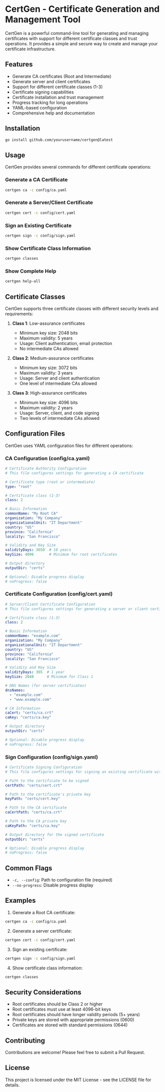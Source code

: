# CertGen - Certificate Generation and Management Tool

CertGen is a powerful command-line tool for generating and managing certificates with support for different certificate classes and trust operations. It provides a simple and secure way to create and manage your certificate infrastructure.

## Features

- Generate CA certificates (Root and Intermediate)
- Generate server and client certificates
- Support for different certificate classes (1-3)
- Certificate signing capabilities
- Certificate installation and trust management
- Progress tracking for long operations
- YAML-based configuration
- Comprehensive help and documentation

## Installation

```bash
go install github.com/yourusername/certgen@latest
```

## Usage

CertGen provides several commands for different certificate operations:

### Generate a CA Certificate

```bash
certgen ca -c config/ca.yaml
```

### Generate a Server/Client Certificate

```bash
certgen cert -c config/cert.yaml
```

### Sign an Existing Certificate

```bash
certgen sign -c config/sign.yaml
```

### Show Certificate Class Information

```bash
certgen classes
```

### Show Complete Help

```bash
certgen help-all
```

## Certificate Classes

CertGen supports three certificate classes with different security levels and requirements:

1. **Class 1**: Low-assurance certificates
   - Minimum key size: 2048 bits
   - Maximum validity: 5 years
   - Usage: Client authentication, email protection
   - No intermediate CAs allowed

2. **Class 2**: Medium-assurance certificates
   - Minimum key size: 3072 bits
   - Maximum validity: 3 years
   - Usage: Server and client authentication
   - One level of intermediate CAs allowed

3. **Class 3**: High-assurance certificates
   - Minimum key size: 4096 bits
   - Maximum validity: 2 years
   - Usage: Server, client, and code signing
   - Two levels of intermediate CAs allowed

## Configuration Files

CertGen uses YAML configuration files for different operations:

### CA Configuration (config/ca.yaml)

```yaml
# Certificate Authority Configuration
# This file configures settings for generating a CA certificate

# Certificate type (root or intermediate)
type: "root"

# Certificate class (1-3)
class: 2

# Basic Information
commonName: "My Root CA"
organization: "My Company"
organizationalUnit: "IT Department"
country: "US"
province: "California"
locality: "San Francisco"

# Validity and Key Size
validityDays: 3650  # 10 years
keySize: 4096       # Minimum for root certificates

# Output directory
outputDir: "certs"

# Optional: Disable progress display
# noProgress: false
```

### Certificate Configuration (config/cert.yaml)

```yaml
# Server/Client Certificate Configuration
# This file configures settings for generating a server or client certificate

# Certificate class (1-3)
class: 2

# Basic Information
commonName: "example.com"
organization: "My Company"
organizationalUnit: "IT Department"
country: "US"
province: "California"
locality: "San Francisco"

# Validity and Key Size
validityDays: 365  # 1 year
keySize: 2048      # Minimum for Class 1

# DNS Names (for server certificates)
dnsNames:
  - "example.com"
  - "www.example.com"

# CA Information
caCert: "certs/ca.crt"
caKey: "certs/ca.key"

# Output directory
outputDir: "certs"

# Optional: Disable progress display
# noProgress: false
```

### Sign Configuration (config/sign.yaml)

```yaml
# Certificate Signing Configuration
# This file configures settings for signing an existing certificate with a CA

# Path to the certificate to be signed
certPath: "certs/cert.crt"

# Path to the certificate's private key
keyPath: "certs/cert.key"

# Path to the CA certificate
caCertPath: "certs/ca.crt"

# Path to the CA private key
caKeyPath: "certs/ca.key"

# Output directory for the signed certificate
outputDir: "certs"

# Optional: Disable progress display
# noProgress: false
```

## Common Flags

- `-c, --config`: Path to configuration file (required)
- `--no-progress`: Disable progress display

## Examples

1. Generate a Root CA certificate:
```bash
certgen ca -c config/ca.yaml
```

2. Generate a server certificate:
```bash
certgen cert -c config/cert.yaml
```

3. Sign an existing certificate:
```bash
certgen sign -c config/sign.yaml
```

4. Show certificate class information:
```bash
certgen classes
```

## Security Considerations

- Root certificates should be Class 2 or higher
- Root certificates must use at least 4096-bit keys
- Root certificates should have longer validity periods (5+ years)
- Private keys are stored with appropriate permissions (0600)
- Certificates are stored with standard permissions (0644)

## Contributing

Contributions are welcome! Please feel free to submit a Pull Request.

## License

This project is licensed under the MIT License - see the LICENSE file for details. 